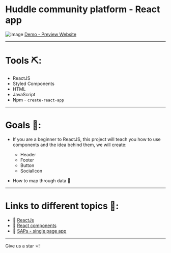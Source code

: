 # Huddle community platform - React app

![image](https://github.com/WajdWael/reactapp-test/assets/81550668/bb5bc09e-8a8a-4fe9-af6c-997b7e969ec8)
[Demo - Preview Website](https://peppy-crisp-313b60.netlify.app/)

---

# Tools ⛏️:
- ReactJS
- Styled Components
- HTML
- JavaScript
- Npm - `create-react-app`

---

# Goals 🧠:
- If you are a beginner to ReactJS, this project will teach you how to use components and the idea behind them, we will create:
    - Header
    - Footer
    - Button
    - SocialIcon
 
- How to map through data 📅

---

# Links to different topics 🔗:
- 💎 [ReactJs](https://www.linkedin.com/pulse/reactjs-its-features-wajd-wael-yf76f/?trackingId=j0Iop3WBS%2B%2BzUuwpxc%2FuDQ%3D%3D)
- 💎 [React components](https://github.com/WajdWael/BakingCourses?tab=readme-ov-file#what-are-react-components)
- 💎 [SAPs - single page app](https://github.com/WajdWael/Restaurant-reactApp?tab=readme-ov-file#-spa-what-is-a-single-page-application)

---

Give us a star ⭐! 
